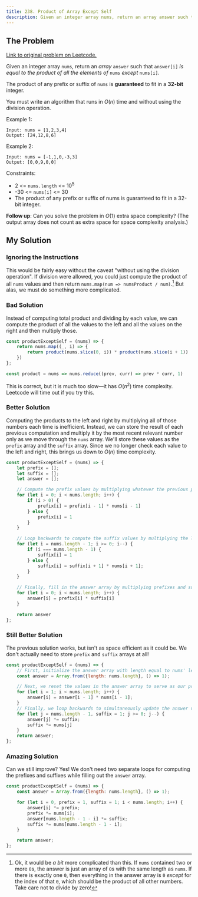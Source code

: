 ```yaml
---
title: 238. Product of Array Except Self
description: Given an integer array nums, return an array answer such that answer[i] is equal to the product of all the elements of nums except nums[i].
---
```


## The Problem

[Link to original problem on Leetcode.](https://leetcode.com/problems/product-of-array-except-self/)

Given an integer array `nums`, return an _array_ `answer` such that `answer[i]` _is equal to the product of all the elements of_ `nums` _except_ `nums[i]`.

The product of any prefix or suffix of `nums` is **guaranteed** to fit in a **32-bit** integer.

You must write an algorithm that runs in $O(n)$ time and without using the division operation.

Example 1:

```
Input: nums = [1,2,3,4]
Output: [24,12,8,6]
```

Example 2:

```
Input: nums = [-1,1,0,-3,3]
Output: [0,0,9,0,0]
```

Constraints:

- 2 <= `nums.length` <= 10<sup>5</sup>
- -30 <= `nums[i]` <= 30
- The product of any prefix or suffix of nums is guaranteed to fit in a 32-bit integer.

**Follow up**: Can you solve the problem in $O(1)$ extra space complexity? (The output array does not count as extra space for space complexity analysis.)

## My Solution

### Ignoring the Instructions

This would be fairly easy without the caveat "without using the division operation". If division were allowed, you could just compute the product of all `nums` values and then return `nums.map(num => numsProduct / num)`.[^1] But alas, we must do something more complicated.

### Bad Solution

Instead of computing total product and dividing by each value, we can compute the product of all the values to the left and all the values on the right and then multiply those.

```javascript
const productExceptSelf = (nums) => {
    return nums.map((_, i) => {
        return product(nums.slice(0, i)) * product(nums.slice(i + 1))
    })
};

const product = nums => nums.reduce((prev, curr) => prev * curr, 1)
```

This is correct, but it is much too slow—it has $O(n{^2})$ time complexity. Leetcode will time out if you try this.

### Better Solution

Computing the products to the left and right by multiplying all of those numbers each time is inefficient. Instead, we can store the result of each previous computation and multiply it by the most recent relevant number only as we move through the `nums` array. We'll store these values as the `prefix` array and the `suffix` array. Since we no longer check each value to the left and right, this brings us down to $O(n)$ time complexity.

```javascript
const productExceptSelf = (nums) => {
    let prefix = [];
    let suffix = [];
    let answer = [];

    // Compute the prefix values by multiplying whatever the previous prefix is by the number to the immediate left of nums[i]
    for (let i = 0; i < nums.length; i++) {
        if (i > 0) {
            prefix[i] = prefix[i - 1] * nums[i - 1]
        } else {
            prefix[i] = 1
        }
    }

    // Loop backwards to compute the suffix values by multiplying the last suffix value computed by the number to the immediate right of nums[i]
    for (let i = nums.length - 1; i >= 0; i--) {
        if (i === nums.length - 1) {
            suffix[i] = 1
        } else {
            suffix[i] = suffix[i + 1] * nums[i + 1];
        }
    }

    // Finally, fill in the answer array by multiplying prefixes and suffixes
    for (let i = 0; i < nums.length; i++) {
        answer[i] = prefix[i] * suffix[i]
    }

    return answer
};
```

### Still Better Solution

The previous solution works, but isn't as space efficient as it could be. We don't actually need to store `prefix` and `suffix` arrays at all!

```javascript
const productExceptSelf = (nums) => {
    // First, initialize the answer array with length equal to nums' length and all values equal to 1.
    const answer = Array.from({length: nums.length}, () => 1);

    // Next, we reset the values in the answer array to serve as our prefix array. Each answer[i] will be equal to the product of all values in nums.slice(0, i).
    for (let i = 1; i < nums.length; i++) {
        answer[i] = answer[i - 1] * nums[i - 1];
    }
    // Finally, we loop backwards to simultaneously update the answer values with suffix products and compute those suffix products. We reduce space complexity by keeping our computations in the answer array rather than storing separate prefix and suffix arrays.
    for (let j = nums.length - 1, suffix = 1; j >= 0; j--) {
        answer[j] *= suffix;
        suffix *= nums[j]
    }
    return answer;
};
```

### Amazing Solution

Can we still improve? Yes! We don't need two separate loops for computing the prefixes and suffixes while filling out the `answer` array.

```javascript
const productExceptSelf = (nums) => {
    const answer = Array.from({length: nums.length}, () => 1);

    for (let i = 0, prefix = 1, suffix = 1; i < nums.length; i++) {
        answer[i] *= prefix;
        prefix *= nums[i];
        answer[nums.length - 1 - i] *= suffix;
        suffix *= nums[nums.length - 1 - i];
    }

    return answer;
};
```

[^1]: Ok, it would be _a bit_ more complicated than this. If `nums` contained two or more `0`s, the answer is just an array of `0`s with the same length as `nums`. If there is exactly one `0`, then everything in the answer array is `0` _except_ for the index of that `0`, which should be the product of all other numbers. Take care not to divide by zero!